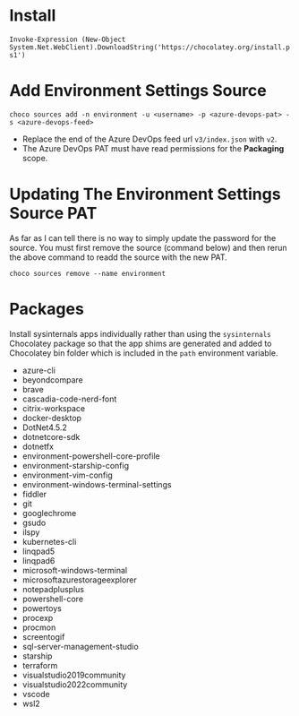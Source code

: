 # Install

`Invoke-Expression (New-Object System.Net.WebClient).DownloadString('https://chocolatey.org/install.ps1')`

# Add Environment Settings Source

`choco sources add -n environment -u <username> -p <azure-devops-pat> -s <azure-devops-feed>`

- Replace the end of the Azure DevOps feed url `v3/index.json` with `v2`.
- The Azure DevOps PAT must have read permissions for the **Packaging** scope.

# Updating The Environment Settings Source PAT

As far as I can tell there is no way to simply update the password for the source. You must first remove the source (command below) and then rerun the above command to readd the source with the new PAT.

`choco sources remove --name environment`

# Packages

Install sysinternals apps individually rather than using the `sysinternals` Chocolatey package so that the app shims are generated and added to Chocolatey bin folder which is included in the `path` environment variable.

- azure-cli
- beyondcompare
- brave
- cascadia-code-nerd-font
- citrix-workspace
- docker-desktop
- DotNet4.5.2
- dotnetcore-sdk
- dotnetfx
- environment-powershell-core-profile
- environment-starship-config
- environment-vim-config
- environment-windows-terminal-settings
- fiddler
- git
- googlechrome
- gsudo
- ilspy
- kubernetes-cli
- linqpad5
- linqpad6
- microsoft-windows-terminal
- microsoftazurestorageexplorer
- notepadplusplus
- powershell-core
- powertoys
- procexp
- procmon
- screentogif
- sql-server-management-studio
- starship
- terraform
- visualstudio2019community
- visualstudio2022community
- vscode
- wsl2
